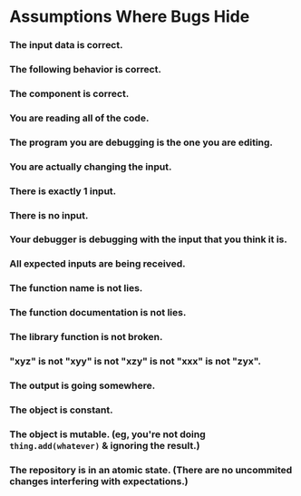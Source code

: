 # Assumptions Where Bugs Hide
### The input data is correct.
### The following behavior is correct.
### The component is correct.
### You are reading all of the code.
### The program you are debugging is the one you are editing.
### You are actually changing the input.
### There is exactly 1 input.
### There is no input.
### Your debugger is debugging with the input that you think it is.
### All expected inputs are being received.
### The function name is not lies.
### The function documentation is not lies.
### The library function is not broken.
### "xyz" is not "xyy" is not "xzy" is not "xxx" is not "zyx".
### The output is going somewhere.
### The object is constant.
### The object is mutable. (eg, you're not doing `thing.add(whatever)` & ignoring the result.)
### The repository is in an atomic state. (There are no uncommited changes interfering with expectations.)
